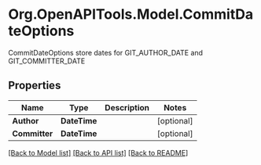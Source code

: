 # Org.OpenAPITools.Model.CommitDateOptions
CommitDateOptions store dates for GIT_AUTHOR_DATE and GIT_COMMITTER_DATE

## Properties

Name | Type | Description | Notes
------------ | ------------- | ------------- | -------------
**Author** | **DateTime** |  | [optional] 
**Committer** | **DateTime** |  | [optional] 

[[Back to Model list]](../README.md#documentation-for-models) [[Back to API list]](../README.md#documentation-for-api-endpoints) [[Back to README]](../README.md)

